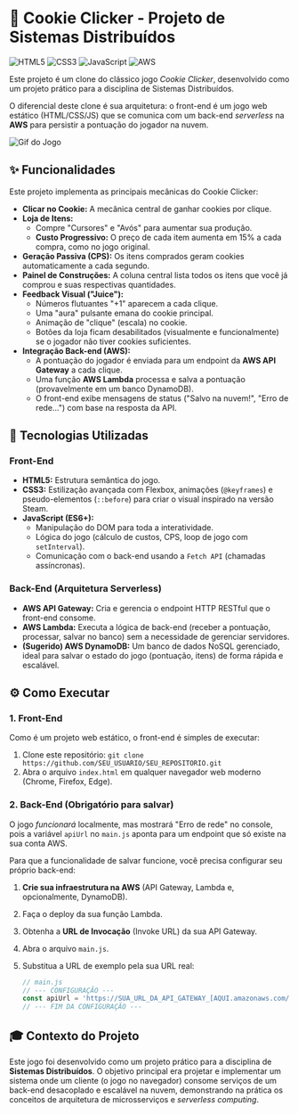 # 🍪 Cookie Clicker - Projeto de Sistemas Distribuídos

![HTML5](https://img.shields.io/badge/HTML5-E34F26?style=for-the-badge&logo=html5&logoColor=white)
![CSS3](https://img.shields.io/badge/CSS3-1572B6?style=for-the-badge&logo=css3&logoColor=white)
![JavaScript](https://img.shields.io/badge/JavaScript-F7DF1E?style=for-the-badge&logo=javascript&logoColor=black)
![AWS](https://img.shields.io/badge/AWS-232F3E?style=for-the-badge&logo=amazon-aws&logoColor=white)

Este projeto é um clone do clássico jogo *Cookie Clicker*, desenvolvido como um projeto prático para a disciplina de Sistemas Distribuídos.

O diferencial deste clone é sua arquitetura: o front-end é um jogo web estático (HTML/CSS/JS) que se comunica com um back-end *serverless* na **AWS** para persistir a pontuação do jogador na nuvem.

![Gif do Jogo](https://github.com/user-attachments/assets/7627344b-28ed-4599-9545-2fba435c3ed9)

## ✨ Funcionalidades

Este projeto implementa as principais mecânicas do Cookie Clicker:

* **Clicar no Cookie:** A mecânica central de ganhar cookies por clique.
* **Loja de Itens:**
    * Compre "Cursores" e "Avós" para aumentar sua produção.
    * **Custo Progressivo:** O preço de cada item aumenta em 15% a cada compra, como no jogo original.
* **Geração Passiva (CPS):** Os itens comprados geram cookies automaticamente a cada segundo.
* **Painel de Construções:** A coluna central lista todos os itens que você já comprou e suas respectivas quantidades.
* **Feedback Visual ("Juice"):**
    * Números flutuantes "+1" aparecem a cada clique.
    * Uma "aura" pulsante emana do cookie principal.
    * Animação de "clique" (escala) no cookie.
    * Botões da loja ficam desabilitados (visualmente e funcionalmente) se o jogador não tiver cookies suficientes.
* **Integração Back-end (AWS):**
    * A pontuação do jogador é enviada para um endpoint da **AWS API Gateway** a cada clique.
    * Uma função **AWS Lambda** processa e salva a pontuação (provavelmente em um banco DynamoDB).
    * O front-end exibe mensagens de status ("Salvo na nuvem!", "Erro de rede...") com base na resposta da API.

## 🚀 Tecnologias Utilizadas

### Front-End
* **HTML5:** Estrutura semântica do jogo.
* **CSS3:** Estilização avançada com Flexbox, animações (`@keyframes`) e pseudo-elementos (`::before`) para criar o visual inspirado na versão Steam.
* **JavaScript (ES6+):**
    * Manipulação do DOM para toda a interatividade.
    * Lógica do jogo (cálculo de custos, CPS, loop de jogo com `setInterval`).
    * Comunicação com o back-end usando a `Fetch API` (chamadas assíncronas).

### Back-End (Arquitetura Serverless)
* **AWS API Gateway:** Cria e gerencia o endpoint HTTP RESTful que o front-end consome.
* **AWS Lambda:** Executa a lógica de back-end (receber a pontuação, processar, salvar no banco) sem a necessidade de gerenciar servidores.
* **(Sugerido) AWS DynamoDB:** Um banco de dados NoSQL gerenciado, ideal para salvar o estado do jogo (pontuação, itens) de forma rápida e escalável.

## ⚙️ Como Executar

### 1. Front-End

Como é um projeto web estático, o front-end é simples de executar:
1.  Clone este repositório: `git clone https://github.com/SEU_USUARIO/SEU_REPOSITORIO.git`
2.  Abra o arquivo `index.html` em qualquer navegador web moderno (Chrome, Firefox, Edge).

### 2. Back-End (Obrigatório para salvar)

O jogo *funcionará* localmente, mas mostrará "Erro de rede" no console, pois a variável `apiUrl` no `main.js` aponta para um endpoint que só existe na sua conta AWS.

Para que a funcionalidade de salvar funcione, você precisa configurar seu próprio back-end:

1.  **Crie sua infraestrutura na AWS** (API Gateway, Lambda e, opcionalmente, DynamoDB).
2.  Faça o deploy da sua função Lambda.
3.  Obtenha a **URL de Invocação** (Invoke URL) da sua API Gateway.
4.  Abra o arquivo `main.js`.
5.  Substitua a URL de exemplo pela sua URL real:

    ```javascript
    // main.js
    // --- CONFIGURAÇÃO ---
    const apiUrl = 'https://SUA_URL_DA_API_GATEWAY_[AQUI.amazonaws.com/jogo](https://AQUI.amazonaws.com/jogo)'; 
    // --- FIM DA CONFIGURAÇÃO ---
    ```

## 🎓 Contexto do Projeto

Este jogo foi desenvolvido como um projeto prático para a disciplina de **Sistemas Distribuídos**. O objetivo principal era projetar e implementar um sistema onde um cliente (o jogo no navegador) consome serviços de um back-end desacoplado e escalável na nuvem, demonstrando na prática os conceitos de arquitetura de microsserviços e *serverless computing*.
